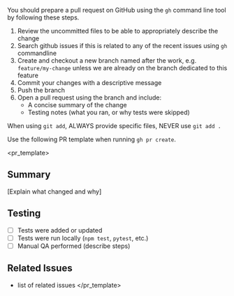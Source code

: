 You should prepare a pull request on GitHub using the `gh` command line tool by following these steps.

1. Review the uncommitted files to be able to appropriately describe the change
2. Search github issues if this is related to any of the recent issues using `gh` commandline
3. Create and checkout a new branch named after the work, e.g. `feature/my-change` unless we are already on the branch dedicated to this feature
4. Commit your changes with a descriptive message
5. Push the branch
6. Open a pull request using the branch and include:
   - A concise summary of the change
   - Testing notes (what you ran, or why tests were skipped)

When using `git add`, ALWAYS provide specific files, NEVER use `git add .`

Use the following PR template when running `gh pr create`.

<pr_template>
## Summary
[Explain what changed and why]

## Testing
- [ ] Tests were added or updated
- [ ] Tests were run locally (`npm test`, `pytest`, etc.)
- [ ] Manual QA performed (describe steps)

## Related Issues

- list of related issues
</pr_template>
